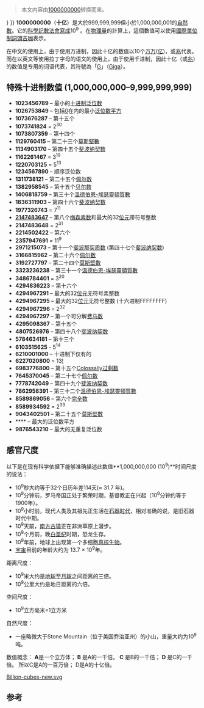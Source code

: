 > 本文内容由[1000000000](https://zh.wikipedia.org/wiki/1000000000)转换而来。


}</math> }} **1000000000**（**十亿**）是大於999,999,999但小於1,000,000,001的[自然數](https://zh.wikipedia.org/wiki/自然數 "wikilink")。它的[科學記數法會寫成](https://zh.wikipedia.org/wiki/科學記數法 "wikilink")10<sup>9</sup> 。在[物理量](../Page/物理量.md "wikilink")的計算上，這個數值可以使用[國際單位制詞頭](https://zh.wikipedia.org/wiki/國際單位制詞頭 "wikilink")[吉咖](../Page/吉咖.md "wikilink")表示。

在中文的使用上，由于使用万进制，因此十亿的数值以10个[万](https://zh.wikipedia.org/wiki/万 "wikilink")[万](https://zh.wikipedia.org/wiki/万 "wikilink")([亿](https://zh.wikipedia.org/wiki/亿 "wikilink"))，或[兆](../Page/兆.md "wikilink")代表。而在以英文等使用拉丁字母的语文的使用上，由于使用千进制，因此十亿（或[兆](../Page/兆.md "wikilink")）的数值是专用的词语代表，其符號為「[G](../Page/吉咖.md "wikilink")」（[Giga](../Page/吉咖.md "wikilink")）。

## 特殊十进制数值 (1,000,000,000–9,999,999,999)

  - **1023456789** – 最小的[十进制](../Page/十进制.md "wikilink")[泛位数](https://zh.wikipedia.org/wiki/泛位数 "wikilink")
  - **1026753849** – 包括[0](../Page/0.md "wikilink")在内的最小[泛位数](https://zh.wikipedia.org/wiki/泛位数 "wikilink")[平方](../Page/平方.md "wikilink")
  - **1073676287** – 第十五个
  - **1073741824** = 2<sup>30</sup>
  - **1073807359** – 第十四个
  - **1129760415** – 第二十三个[莫斯堅數](https://zh.wikipedia.org/wiki/莫斯堅數 "wikilink")
  - **1134903170** – 第四十五个[斐波纳契数](https://zh.wikipedia.org/wiki/斐波纳契数 "wikilink")
  - **1162261467** = 3<sup>19</sup>
  - **1220703125** = 5<sup>13</sup>
  - **1234567890** – 顺序泛位数
  - **1311738121** – 第二十五个[佩尔数](../Page/佩尔数.md "wikilink")
  - **1382958545** – 第十五个[贝尔数](../Page/贝尔数.md "wikilink")
  - **1406818759** – 第三十个[溫德伯恩-埃瑟靈頓質數](https://zh.wikipedia.org/wiki/质数 "wikilink")
  - **1836311903** – 第四十六个[斐波纳契数](https://zh.wikipedia.org/wiki/斐波纳契数 "wikilink")
  - **1977326743** = 7<sup>11</sup>
  - **[2147483647](../Page/2147483647.md "wikilink")** – 第八个[梅森素数](../Page/梅森素数.md "wikilink")和最大的32[位元](../Page/位元.md "wikilink")带符号整数
  - **2147483648** = 2<sup>31</sup>
  - **2214502422** – 第六个
  - **2357947691** = 11<sup>9</sup>
  - **2971215073** – 第十一个[斐波那契质数](https://zh.wikipedia.org/wiki/斐波纳契数 "wikilink") (第四十七个[斐波纳契数](https://zh.wikipedia.org/wiki/斐波纳契数 "wikilink"))
  - **3166815962** – 第二十六个[佩尔数](../Page/佩尔数.md "wikilink")
  - **3192727797** – 第二十四个[莫斯堅數](https://zh.wikipedia.org/wiki/莫斯堅數 "wikilink")
  - **3323236238** – 第三十一个[溫德伯恩-埃瑟靈頓質數](https://zh.wikipedia.org/wiki/质数 "wikilink")
  - **3486784401** = 3<sup>20</sup>
  - **4294836223** – 第十六个
  - **4294967291** – 最大的32[位元](../Page/位元.md "wikilink")无符号素整数
  - **4294967295** – 最大的32[位元](../Page/位元.md "wikilink")无符号整数 (十六进制FFFFFFFF)
  - **4294967296** = 2<sup>32</sup>
  - **4294967297** – 第一个可分解[费马数](https://zh.wikipedia.org/wiki/费马数 "wikilink")
  - **4295098367** – 第十五个
  - **4807526976** – 第四十八个[斐波纳契数](https://zh.wikipedia.org/wiki/斐波纳契数 "wikilink")
  - **5784634181** – 第十三个
  - **6103515625** - 5<sup>14</sup>
  - **6210001000** – 十进制下仅有的
  - **6227020800** = 13[\!](https://zh.wikipedia.org/wiki/阶乘 "wikilink")
  - **6983776800** – 第十五个[Colossally过剩数](https://zh.wikipedia.org/wiki/Colossally过剩数 "wikilink")
  - **7645370045** – 第二十七个[佩尔数](../Page/佩尔数.md "wikilink")
  - **7778742049** – 第四十九个[斐波纳契数](https://zh.wikipedia.org/wiki/斐波纳契数 "wikilink")
  - **7862958391** – 第三十二个[溫德伯恩-埃瑟靈頓質數](https://zh.wikipedia.org/wiki/质数 "wikilink")
  - **8589869056** – 第六个[完全数](../Page/完全数.md "wikilink")
  - **8589934592** = 2<sup>33</sup>
  - **9043402501** – 第二十五个[莫斯堅數](https://zh.wikipedia.org/wiki/莫斯堅數 "wikilink")
  - **** – 最大的泛位数平方
  - **9876543210** – 最大的无重复泛位数

## 感官尺度

以下是在现有科学依据下能够准确描述此数值**1,000,000,000 (10<sup>9</sup>)**时间尺度的说法：

  - 10<sup>9</sup>秒大约等于32个日历年差114天(≈ 31.7 年)。
  - 10<sup>9</sup>分钟前，罗马帝国正处于繁荣时期，基督教正在兴起（10<sup>9</sup>分钟约等于1900年）。
  - 10<sup>9</sup>小时前，现代人类及其祖先正生活在[石器时代](https://zh.wikipedia.org/wiki/石器时代 "wikilink")，相对准确的说，是旧石器时代中期。
  - 10<sup>9</sup>天前，[南方古猿](../Page/南方古猿.md "wikilink")正在非洲草原上漫步。
  - 10<sup>9</sup>个月前，晚[白垩纪](../Page/白垩纪.md "wikilink")时期，恐龙生存。
  - 10<sup>9</sup>年前，地球上出现第一个多细胞[真核生物](../Page/真核生物.md "wikilink")。
  - [宇宙](../Page/宇宙.md "wikilink")目前的年龄大约为 13.7 × 10<sup>9</sup>年。

距离尺度：

  - 10<sup>9</sup>米大约是[地球](../Page/地球.md "wikilink")至[月球](../Page/月球.md "wikilink")之间距离的三倍。
  - 10<sup>9</sup>公里大约是地日距离的六倍。

空间尺度：

  - 10<sup>9</sup>立方毫米=1立方米

自然尺度：

  - 一座略微大于Stone Mountain（位于美国乔治亚州）的小山，重量大约为10<sup>9</sup>吨。

数值概念： **A**是一个立方体； **B** 是A的一千倍。 **C** 是B的一千倍； **D** 是C的一千倍。 所以C是A的一百万倍； D是A的十亿倍。

[Billion-cubes-new.svg](https://zh.wikipedia.org/wiki/File:Billion-cubes-new.svg "fig:Billion-cubes-new.svg")

## 参考